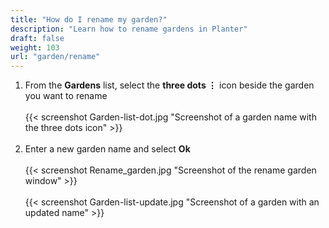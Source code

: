 ```yaml
---
title: "How do I rename my garden?"
description: "Learn how to rename gardens in Planter"
draft: false
weight: 103
url: "garden/rename"
---
```

1. From the **Gardens** list, select the **three dots ⋮** icon beside the garden you want to rename<br /><br />
{{< screenshot Garden-list-dot.jpg "Screenshot of a garden name with the three dots icon" >}}<br /><br />
2. Enter a new garden name and select **Ok**<br /><br />
{{< screenshot Rename_garden.jpg "Screenshot of the rename garden window" >}}<br /><br />
{{< screenshot Garden-list-update.jpg "Screenshot of a garden with an updated name" >}}
